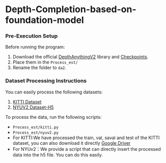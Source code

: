 # Depth-Completion-based-on-foundation-model

### Pre-Execution Setup  

Before running the program:  
1. Download the official [DepthAnythingV2](https://github.com/DepthAnything/Depth-Anything-V2) library and [Checkpoints](https://github.com/DepthAnything/Depth-Anything-V2/tree/main/metric_depth#pre-trained-models).  
2. Place them in the `Process_est/ `  
3. Rename the folder to `da2`.  

### Dataset Processing Instructions

You can easily process the following datasets:

1. [KITTI Dataset](http://www.cvlibs.net/datasets/kitti/eval_depth.php?benchmark=depth_completion)  
2. [NYUV2 Dataset-H5](http://datasets.lids.mit.edu/sparse-to-dense/data/nyudepthv2.tar.gz)  

To process the data, run the following scripts:  
- `Process_est/kitti.py`  
- `Process_est/nyuv2.py`
- For KITTI:We have processed the train, val, saval and test of the KITTI dataset, you can also download it directly [Google Driver](https://drive.google.com/drive/folders/1MM3gwcAIz6JAED2PLrvwGRLGO8yYT5l5?usp=sharing)
- For NYUv2：We provide a script that can directly insert the processed data into the h5 file. You can do this easily.




